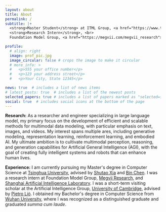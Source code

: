 ```yaml
---
layout: about
title: About
permalink: /
subtitle: |+
  <strong>Master Student</strong> at ITML Group, <a href="https://www.tsinghua.edu.cn/">Tsinghua University</a>. <br><br>
  <strong>Research Intern</strong>, <br>
  Foundation Model Group, <a href="https://megvii.com/megvii_research">Megvii Research (Face++)</a>.

profile:
  # align: right
  image: prof_pic.jpg
  image_circular: false # crops the image to make it circular
  # more_info: >
  #   <p>555 your office number</p>
  #   <p>123 your address street</p>
  #   <p>Your City, State 12345</p>

news: true  # includes a list of news items
# latest_posts: true  # includes a list of the newest posts
selected_papers: true # includes a list of papers marked as "selected={true}"
social: true  # includes social icons at the bottom of the page
---
```


**Research:** As a researcher and engineer specializing in large language model, my primary focus on the development of efficient and scalable methods for multimodal data modeling, with particular emphasis on text, images, and videos. My interest spans multiple ares, including generative modeling, representation learning, reinforcement learning, and embodied AI. My ultimate ambition is to cultivate multimodal perception, reasoning, and generation capabilities for Artificial General Intelligence (AGI), with the goal of creating fully intelligent systems and robots that can enhance human lives.

**Experience:** I am currently pursuing my Master's degree in Computer Science at [Tsinghua University](https://www.tsinghua.edu.cn/), advised by [Shutao Xia](https://scholar.google.com/citations?user=koAXTXgAAAAJ&hl=zh-CN) and [Bin Chen](https://scholar.google.com.hk/citations?user=Yl0wv7AAAAAJ&hl=zh-CN). I was a research intern at Foundation Model Group, [Megvii Research](https://megvii.com/megvii_research), and [Shanghai Artificial Intelligence Laboratory](https://www.shlab.org.cn). I was a short-term visiting scholar at the Artificial Intelligence Group, [University of Cambridge](https://www.cam.ac.uk), advised by [Pietro Liò](https://scholar.google.com/citations?user=4YhNJBEAAAAJ&hl=en). I obtained my Bachelor's degree in Computer Science from [Wuhan University](https://www.whu.edu.cn/), where I was recognized as a distinguished graduate and graduated <em>summa cum laude</em>.
